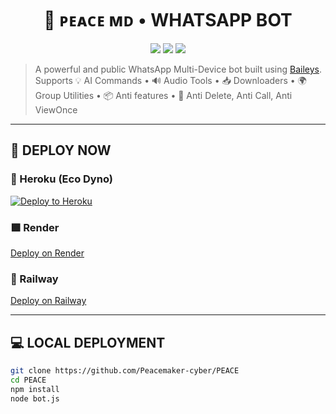 <h1 align="center">
  🤖 ᴘᴇᴀᴄᴇ ᴍᴅ • WHATSAPP BOT
</h1>

<p align="center">
  <img src="https://img.shields.io/github/repo-size/Peacemaker-cyber/PEACE?color=green&logo=github&style=flat-square" />
  <img src="https://img.shields.io/badge/whatsapp-md-brightgreen?style=flat-square&logo=whatsapp" />
  <img src="https://img.shields.io/github/license/Peacemaker-cyber/PEACE?style=flat-square" />
</p>

> A powerful and public WhatsApp Multi-Device bot built using [Baileys](https://github.com/WhiskeySockets/Baileys).  
> Supports 💡 AI Commands • 🔊 Audio Tools • 📥 Downloaders • 🌍 Group Utilities • 📦 Anti features • 🧠 Anti Delete, Anti Call, Anti ViewOnce

---

## 🚀 DEPLOY NOW

### 🔰 Heroku (Eco Dyno)
[![Deploy to Heroku](https://www.herokucdn.com/deploy/button.svg)](https://heroku.com/deploy?template=https://github.com/Peacemaker-cyber/PEACE)

### 🟩 Render
[Deploy on Render](https://render.com)

### 🚄 Railway
[Deploy on Railway](https://railway.app/)

---

## 💻 LOCAL DEPLOYMENT

```bash
git clone https://github.com/Peacemaker-cyber/PEACE
cd PEACE
npm install
node bot.js
